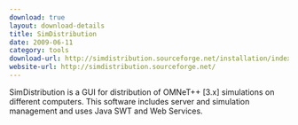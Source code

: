 ```yaml
---
download: true
layout: download-details
title: SimDistribution
date: 2009-06-11
category: tools
download-url: http://simdistribution.sourceforge.net/installation/index.html
website-url: http://simdistribution.sourceforge.net/
---
```


SimDistribution is a GUI for distribution of OMNeT++ [3.x] simulations on different computers. This software includes server and simulation management and uses Java SWT and Web Services.
